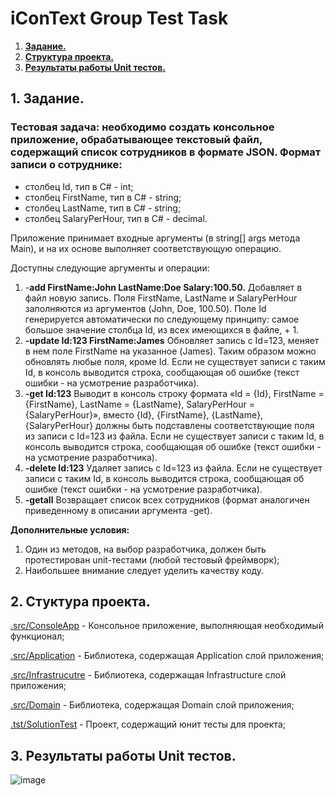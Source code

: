 # iConText Group Test Task


1. [**Задание.**](#01)
2. [**Структура проекта.**](#02)
3. [**Результаты работы Unit тестов.**](#03)

## 1. Задание.<a name="01"></a>

### Тестовая задача: необходимо создать консольное приложение, обрабатывающее текстовый файл, содержащий список сотрудников в формате JSON. Формат записи о сотруднике:

- столбец Id, тип в C# - int;
- столбец FirstName, тип в C# - string;
- столбец LastName, тип в C# - string;
- столбец SalaryPerHour, тип в C# - decimal.

Приложение принимает входные аргументы (в string[] args метода Main), и на их основе
выполняет соответствующую операцию.

Доступны следующие аргументы и операции:

1. -**add FirstName:John LastName:Doe Salary:100.50.**
Добавляет в файл новую запись. Поля FirstName, LastName и SalaryPerHour заполняются из аргументов (John, Doe, 100.50). Поле Id генерируется автоматически по следующему принципу: самое большое значение столбца Id, из всех имеющихся в файле, + 1.
2. **-update Id:123 FirstName:James**
Обновляет запись с Id=123, меняет в нем поле FirstName на указанное (James). Таким образом можно обновлять любые поля, кроме Id. Если не существует записи с таким Id, в консоль выводится строка, сообщающая об ошибке (текст ошибки - на усмотрение разработчика).
3. **-get Id:123**
Выводит в консоль строку формата «Id = {Id}, FirstName = {FirstName}, LastName = {LastName}, SalaryPerHour = {SalaryPerHour}», вместо {Id}, {FirstName}, {LastName},{SalaryPerHour} должны быть подставлены соответствующие поля из записи с Id=123 из файла. Если не существует записи с таким Id, в консоль выводится строка, сообщающая об ошибке (текст ошибки - на усмотрение разработчика).
4. **-delete Id:123**
Удаляет запись с Id=123 из файла. Если не существует записи с таким Id, в консоль выводится строка, сообщающая об ошибке (текст ошибки - на усмотрение разработчика).
5. **-getall**
Возвращает список всех сотрудников (формат аналогичен приведенному в описании аргумента -get).

**Дополнительные условия:**

1. Один из методов, на выбор разработчика, должен быть протестирован unit-тестами
(любой тестовый фреймворк);
2. Наибольшее внимание следует уделить качеству коду.

## 2. Стуктура проекта. <a name="02"></a>

<a href="https://github.com/AlexanderPravin/AdTechTestTask/tree/master/.src/ConsoleApp">.src/ConsoleApp</a> - Консольное приложение, выполняющая необходимый функционал;

<a href="https://github.com/AlexanderPravin/AdTechTestTask/tree/master/.src/Application">.src/Application</a> - Библиотека, содержащая Application слой приложения;

<a href="https://github.com/AlexanderPravin/AdTechTestTask/tree/master/.src/Infrastructure">.src/Infrastrucutre</a> - Библиотека, содержащая Infrastructure слой приложения;

<a href="https://github.com/AlexanderPravin/AdTechTestTask/tree/master/.src/Domain">.src/Domain</a> - Библиотека, содержащая Domain слой приложения;

<a href="https://github.com/AlexanderPravin/AdTechTestTask/tree/master/.tst/SolutionTest">.tst/SolutionTest</a> - Проект, содержащий юнит тесты для проекта;

## 3. Результаты работы Unit тестов. <a name="03"></a>

![image](https://github.com/user-attachments/assets/20b35cbb-4cb8-44fc-a503-022828e7edc6)
